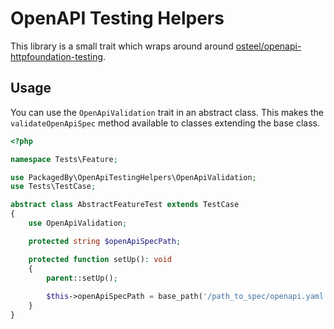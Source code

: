 # OpenAPI Testing Helpers

This library is a small trait which wraps around around [osteel/openapi-httpfoundation-testing](https://github.com/osteel/openapi-httpfoundation-testing).

## Usage

You can use the `OpenApiValidation` trait in an abstract class. 
This makes the `validateOpenApiSpec` method available to classes extending the base class. 

```php
<?php

namespace Tests\Feature;

use PackagedBy\OpenApiTestingHelpers\OpenApiValidation;
use Tests\TestCase;

abstract class AbstractFeatureTest extends TestCase
{
    use OpenApiValidation;

    protected string $openApiSpecPath;

    protected function setUp(): void
    {
        parent::setUp();
        
        $this->openApiSpecPath = base_path('/path_to_spec/openapi.yaml');
    }
}
```
